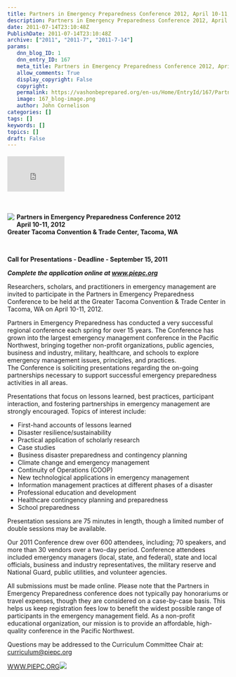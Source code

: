 ```yaml
---
title: Partners in Emergency Preparedness Conference 2012, April 10-11, 2012
description: Partners in Emergency Preparedness Conference 2012, April 10-11, 2012
date: 2011-07-14T23:10:48Z
PublishDate: 2011-07-14T23:10:48Z
archive: ["2011", "2011-7", "2011-7-14"]
params:
   dnn_blog_ID: 1
   dnn_entry_ID: 167
   meta_title: Partners in Emergency Preparedness Conference 2012, April 10-11, 2012
   allow_comments: True
   display_copyright: False
   copyright: 
   permalink: https://vashonbeprepared.org/en-us/Home/EntryId/167/Partners-in-Emergency-Preparedness-Conference-2012-April-10-11-2012
   image: 167_blog-image.png
   author: John Cornelison
categories: []
tags: []
keywords: []
topics: []
draft: False
---
```


<div class="wlWriterHeaderFooter" style="float:none; margin:0px; padding:4px 0px 4px 0px;"><iframe src="http://www.facebook.com/widgets/like.php?href=http://vashoneoc.org/Blogs/VashonPreparedness/tabid/164/EntryId/167/Partners-in-Emergency-Preparedness-Conference-2012-April-10-11-2012.aspx" scrolling="no" frameborder="0" style="border:none; width:130px; height:80px"></iframe></div><p>&#160;</p> <strong>   <p><img style="margin: 0px 5px 5px 0px; display: inline; float: left" border="0" align="left" src="http://confblast.wsu.edu/eNewsletterPro/uploadedimages/000001/2012-Logo-Med.gif" />Partners in Emergency Preparedness Conference 2012      <br />April 10-11, 2012      <br />Greater Tacoma Convention &amp; Trade Center, Tacoma, WA</p>    <p>&#160;</p>    <p>Call for Presentations - Deadline - September 15, 2011 </p>   <strong></strong></strong>  <p><em><b>Complete the application online at <a href="http://confblast.wsu.edu/enewsletterpro/t.aspx?S=1&amp;ID=151&amp;NL=28&amp;N=180&amp;SI=70190&amp;URL=http%3a%2f%2fwww.piepc.org">www.piepc.org</a></b></em><b> </b></p>  <p>Researchers, scholars, and practitioners in emergency management are invited to participate in the Partners in Emergency Preparedness Conference to be held at the Greater Tacoma Convention &amp; Trade Center in Tacoma, WA on April 10-11, 2012. </p>  <p>Partners in Emergency Preparedness has conducted a very successful regional conference each spring for over 15 years. The Conference has grown into the largest emergency management conference in the Pacific Northwest, bringing together non-profit organizations, public agencies, business and industry, military, healthcare, and schools to explore emergency management issues, principles, and practices.    <br />The Conference is soliciting presentations regarding the on-going partnerships necessary to support successful emergency preparedness activities in all areas. </p>  <p>Presentations that focus on lessons learned, best practices, participant interaction, and fostering partnerships in emergency management are strongly encouraged. Topics of interest include:&#160;&#160; </p>  <ul>   <li>First-hand accounts of lessons learned </li>    <li>Disaster resilience/sustainability </li>    <li>Practical application of scholarly research </li>    <li>Case studies </li>    <li>Business disaster preparedness and contingency planning </li>    <li>Climate change and emergency management </li>    <li>Continuity of Operations (COOP) </li>    <li>New technological applications in emergency management </li>    <li>Information management practices at different phases of a disaster </li>    <li>Professional education and development </li>    <li>Healthcare contingency planning and preparedness </li>    <li>School preparedness </li> </ul>  <p>Presentation sessions are 75 minutes in length, though a limited number of double sessions may be available. </p>  <p>Our 2011 Conference drew over 600 attendees, including; 70 speakers, and more than 30 vendors over a two-day period. Conference attendees included emergency managers (local, state, and federal), state and local officials, business and industry representatives, the military reserve and National Guard, public utilities, and volunteer agencies. </p>  <p>All submissions must be made online. Please note that the Partners in Emergency Preparedness conference does not typically pay honorariums or travel expenses, though they are considered on a case-by-case basis. This helps us keep registration fees low to benefit the widest possible range of participants in the emergency management field. As a non-profit educational organization, our mission is to provide an affordable, high-quality conference in the Pacific Northwest. </p>  <p>Questions may be addressed to the Curriculum Committee Chair at: <a href="mailto:curriculum@piepc.org">curriculum@piepc.org</a> </p>  <p><strong></strong></p>  <p><a href="http://www.PIEPC.ORG">WWW.PIEPC.ORG</a><img border="0" src="http://confblast.wsu.edu/enewsletterpro/t.aspx?S=1&amp;ID=151&amp;NL=28&amp;N=180&amp;Imp=True&amp;SI=70190" /></p>
